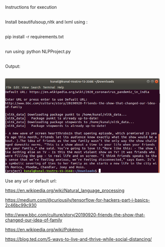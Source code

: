 Instructions for execution <br><br>

Install beautifulsoup,nltk and lxml using :<br><br>

pip install -r requirements.txt <br><br>

run using: python NLPProject.py <br><br>

Output: <br><br>

<img src = 'output.png'>

Use any url or default url:

https://en.wikipedia.org/wiki/Natural_language_processing

https://medium.com/@curiousily/tensorflow-for-hackers-part-i-basics-2c46bc99c930

http://www.bbc.com/culture/story/20190920-friends-the-show-that-changed-our-idea-of-family

https://en.wikipedia.org/wiki/Pokémon

https://blog.ted.com/5-ways-to-live-and-thrive-while-social-distancing/

